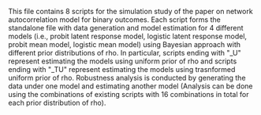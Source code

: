 This file contains 8 scripts for the simulation study of the paper on network autocorrelation model for binary outcomes. 
Each script forms the standalone file with data generation and model estimation for 4 different models (i.e., probit latent response model, logistic latent response model, probit mean model, logistic mean model) using Bayesian approach with different prior distributions of rho.
In particular, scripts ending with "_U" represent estimating the models using uniform prior of rho and scripts ending with "_TU" represent estimating the models using trasnformed uniform prior of rho. 
Robustness analysis is conducted by generating the data under one model and estimating another model (Analysis can be done using the combinations of existing scripts with 16 combinations in total for each prior distribution of rho). 
